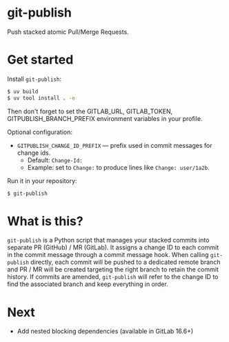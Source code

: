 # git-publish

Push stacked atomic Pull/Merge Requests.

# Get started

Install `git-publish`:

```sh
$ uv build
$ uv tool install . -e
```

Then don't forget to set the GITLAB_URL, GITLAB_TOKEN, GITPUBLISH_BRANCH_PREFIX environment variables in your profile.

Optional configuration:

- `GITPUBLISH_CHANGE_ID_PREFIX` — prefix used in commit messages for change ids.
  - Default: `Change-Id:`
  - Example: set to `Change:` to produce lines like `Change: user/1a2b`.

Run it in your repository:

```sh
$ git-publish
```

# What is this?

`git-publish` is a Python script that manages your stacked commits into separate PR (GitHub) / MR (GitLab). It assigns a change ID to each commit in the commit message through a commit message hook. When calling `git-publish` directly, each commit will be pushed to a dedicated remote branch and PR / MR will be created targeting the right branch to retain the commit history. If commits are amended, `git-publish` will refer to the change ID to find the associated branch and keep everything in order.

# Next

- Add nested blocking dependencies (available in GitLab 16.6+)
